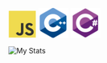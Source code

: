 <img src="https://github.com/devicons/devicon/blob/master/icons/javascript/javascript-original.svg" width=55 height=55> <img src="https://github.com/devicons/devicon/blob/master/icons/cplusplus/cplusplus-original.svg" width=60 height=60> <img src="https://github.com/devicons/devicon/blob/master/icons/csharp/csharp-original.svg" width=60 height=60>

![My Stats](https://github-readme-stats.vercel.app/api?username=PlayboyPrime&theme=transparent&show_icons=true)
